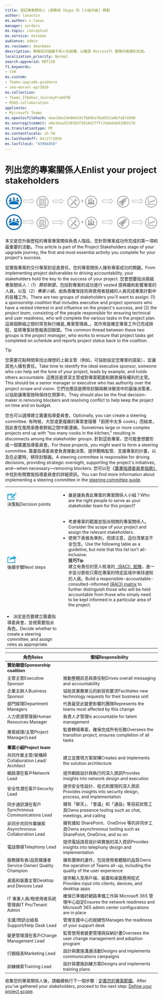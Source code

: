 ```yaml
---
title: 登記專案關係人 |商務用 Skype 的 [小組升級] 規劃
author: lanachin
ms.author: v-lanac
manager: serdars
ms.topic: conceptual
ms.service: msteams
audience: admin
ms.reviewer: dearbeen
description: 瞭解如何組織干係人的結構，以確保 Microsoft 團隊升級順利完成。
localization_priority: Normal
search.appverid: MET150
f1.keywords:
- CSH
ms.custom:
- Teams-upgrade-guidance
- seo-marvel-apr2020
ms.collection:
- Teams_ITAdmin_JourneyFromSfB
- M365-collaboration
appliesto:
- Microsoft Teams
ms.openlocfilehash: 4aecbbe19e004191f6605af0a0552a0b7a87e998
ms.sourcegitcommit: a9e16aa3539103f3618427ffc7ebbda6919b5176
ms.translationtype: MT
ms.contentlocale: zh-TW
ms.lasthandoff: 04/27/2020
ms.locfileid: "43904458"
---
```

# <a name="enlist-your-project-stakeholders"></a><span data-ttu-id="e5726-103">列出您的專案關係人</span><span class="sxs-lookup"><span data-stu-id="e5726-103">Enlist your project stakeholders</span></span>

<span data-ttu-id="e5726-104">![顯示升級歷程之風險承擔者狀態的圖例](media/upgrade-banner-stakeholders.png "升級歷程階段，重點是收集您的專案干係人小組")</span><span class="sxs-lookup"><span data-stu-id="e5726-104">![Illustration showing the stakeholder state of the upgrade journey](media/upgrade-banner-stakeholders.png "Stages of the upgrade journey, with emphasis on gathering your team of project stakeholders")</span></span>

<span data-ttu-id="e5726-105">本文是您升級歷程的專案專案關係負責人階段，您針對專案成功所完成的第一項和最重要的活動。</span><span class="sxs-lookup"><span data-stu-id="e5726-105">This article is part of the Project Stakeholders stage of your upgrade journey, the first and most essential activity you complete for your project's success.</span></span>

<span data-ttu-id="e5726-106">從實施專案的交付專案到促進責任，您的專案關係人擁有專案成功的關鍵。</span><span class="sxs-lookup"><span data-stu-id="e5726-106">From implementing project deliverables to driving accountability, your stakeholders hold the key to the success of your project.</span></span> <span data-ttu-id="e5726-107">您會想要指派兩組專案關係人：（1）_贊助聯盟_，包括對專案的成功進行 vested 感興趣和影響專案的人員，以及（2）_專案小組_，由負責確保技術與使用者就緒的人員完成專案計劃中的各種工作。</span><span class="sxs-lookup"><span data-stu-id="e5726-107">There are two groups of stakeholders you'll want to assign: (1) a _sponsorship coalition_ that includes executive and project sponsors who have a vested interest in and influence on the project's success, and (2) the _project team_, consisting of the people responsible for ensuring technical and user readiness, who will complete the various tasks in the project plan.</span></span> <span data-ttu-id="e5726-108">這兩個群組之間的常見執行緒是_專案管理員_，其作用是確定專案工作已完成排程，並將專案狀態報表回聯盟。</span><span class="sxs-lookup"><span data-stu-id="e5726-108">The common thread between these two groups is the _project manager_, who works to ensure that project tasks get completed on schedule and reports project status back to the coalition.</span></span>

> [!Tip]
> <span data-ttu-id="e5726-109">您需要花點時間來找出理想的上級主管（例如，可協助設定您專案的語氣），並讓其他人擁有責任。</span><span class="sxs-lookup"><span data-stu-id="e5726-109">Take time to identify the ideal executive sponsor, someone who can help set the tone of your project, leads by example, and holds others accountable.</span></span> <span data-ttu-id="e5726-110">這應該是資深主管或對專案範圍和願景擁有權利的主管。</span><span class="sxs-lookup"><span data-stu-id="e5726-110">This should be a senior manager or executive who has authority over the project scope and vision.</span></span> <span data-ttu-id="e5726-111">它們也應該是移除封鎖與解決衝突中的最後決策者，以協助讓專案按時保持在預算中。</span><span class="sxs-lookup"><span data-stu-id="e5726-111">They should also be the final decision-maker in removing blockers and resolving conflict to help keep the project on time and on budget.</span></span>

<span data-ttu-id="e5726-112">您也可以選擇建立籌畫指導委員會。</span><span class="sxs-lookup"><span data-stu-id="e5726-112">Optionally, you can create a steering committee.</span></span> <span data-ttu-id="e5726-113">有時候，大型或更複雜的專案會隨著「廚房中太多 cooks」而結束，因此會在風險承擔者群組之間中斷連線。</span><span class="sxs-lookup"><span data-stu-id="e5726-113">Sometimes large or more complex projects end up with "too many cooks in the kitchen," resulting in disconnects among the stakeholder groups.</span></span> <span data-ttu-id="e5726-114">針對這些專案，您可能會想要形成一個籌畫指導委員會。</span><span class="sxs-lookup"><span data-stu-id="e5726-114">For these projects, you might want to form a steering committee.</span></span> <span data-ttu-id="e5726-115">籌畫指導委員會負責推動決策、提供戰略監管、支援專案的計畫，以及在必要時，移除封鎖器。</span><span class="sxs-lookup"><span data-stu-id="e5726-115">A steering committee is responsible for driving decisions, providing strategic oversight, supporting the project's initiatives, and—when necessary—removing blockers.</span></span> <span data-ttu-id="e5726-116">您可以在《[籌畫指導委員會指南》](https://aka.ms/SteeringCommittee)中找到有關實施指導委員會的詳細資訊。</span><span class="sxs-lookup"><span data-stu-id="e5726-116">You can find more information about implementing a steering committee in the [steering committee guide](https://aka.ms/SteeringCommittee).</span></span>

| | |
|---|---|
| ![描繪決策點的圖示](media/audio_conferencing_image7.png) <br/><span data-ttu-id="e5726-118">決策點</span><span class="sxs-lookup"><span data-stu-id="e5726-118">Decision points</span></span> | <ul><li><span data-ttu-id="e5726-119">誰是誰負責此專案的專案關係人小組？</span><span class="sxs-lookup"><span data-stu-id="e5726-119">Who are the right people to serve as your stakeholder team for this project?</span></span></li></ul> |
| ![描繪後續步驟的圖示](media/audio_conferencing_image9.png)<br/><span data-ttu-id="e5726-121">後續步驟</span><span class="sxs-lookup"><span data-stu-id="e5726-121">Next steps</span></span> | <ul><li><span data-ttu-id="e5726-122">考慮專案的範圍並指派相關的專案關係人。</span><span class="sxs-lookup"><span data-stu-id="e5726-122">Consider the scope of your project and assign the relevant stakeholders.</span></span></li><li><span data-ttu-id="e5726-123">使用下表做為準則，但請注意，這份清單並不全包含。</span><span class="sxs-lookup"><span data-stu-id="e5726-123">Use the following table as a guideline, but note that this list isn't all-inclusive.</span></span><br><span data-ttu-id="e5726-124"><strong>技巧</strong></span><span class="sxs-lookup"><span data-stu-id="e5726-124"><strong>Tip</strong></span></span><br><span data-ttu-id="e5726-125">建立有責任的受人核准的[（RACI）矩陣](https://en.wikipedia.org/wiki/Responsibility_assignment_matrix)，進一步區分那些只需在專案的特定區域中保持通知的人員。</span><span class="sxs-lookup"><span data-stu-id="e5726-125">Build a responsible-accountable-consulted-informed [(RACI) matrix](https://en.wikipedia.org/wiki/Responsibility_assignment_matrix) to further distinguish those who will be held accountable from those who simply need to be kept informed in a particular area of the project.</span></span></li> |
| <li><span data-ttu-id="e5726-126">決定是否要建立籌畫指導委員會，並視需要指派角色。</span><span class="sxs-lookup"><span data-stu-id="e5726-126">Decide whether to create a steering committee, and assign roles as appropriate.</span></span></li></ul> | |

| <span data-ttu-id="e5726-127">角色</span><span class="sxs-lookup"><span data-stu-id="e5726-127">Roles</span></span> | <span data-ttu-id="e5726-128">領域</span><span class="sxs-lookup"><span data-stu-id="e5726-128">Responsibility</span></span> |
|---|---|
| <span data-ttu-id="e5726-129">**贊助聯盟**</span><span class="sxs-lookup"><span data-stu-id="e5726-129">**Sponsorship coalition**</span></span> | |
| <span data-ttu-id="e5726-130">主管主管</span><span class="sxs-lookup"><span data-stu-id="e5726-130">Executive Sponsor</span></span> | <span data-ttu-id="e5726-131">推動整體訊息與責任制</span><span class="sxs-lookup"><span data-stu-id="e5726-131">Drives overall messaging and accountability</span></span> |
| <span data-ttu-id="e5726-132">企業主辦人</span><span class="sxs-lookup"><span data-stu-id="e5726-132">Business Sponsor</span></span> | <span data-ttu-id="e5726-133">協助其業務單元的新技術要求</span><span class="sxs-lookup"><span data-stu-id="e5726-133">Facilitates new technology requests for their business unit</span></span> |
| <span data-ttu-id="e5726-134">部門經理</span><span class="sxs-lookup"><span data-stu-id="e5726-134">Department Managers</span></span> | <span data-ttu-id="e5726-135">代表最受此變更影響的團隊</span><span class="sxs-lookup"><span data-stu-id="e5726-135">Represents the teams most affected by this change</span></span> |
| <span data-ttu-id="e5726-136">人力資源管理員</span><span class="sxs-lookup"><span data-stu-id="e5726-136">Human Resources Manager</span></span> | <span data-ttu-id="e5726-137">負責人才管理</span><span class="sxs-lookup"><span data-stu-id="e5726-137">Is accountable for talent management</span></span> |
| <span data-ttu-id="e5726-138">專案經理/主管</span><span class="sxs-lookup"><span data-stu-id="e5726-138">Project Manager/Lead</span></span> | <span data-ttu-id="e5726-139">監督轉場專案，確保完成所有任務</span><span class="sxs-lookup"><span data-stu-id="e5726-139">Oversees the transition project, ensures completion of all tasks</span></span> |
| <span data-ttu-id="e5726-140">**專案小組**</span><span class="sxs-lookup"><span data-stu-id="e5726-140">**Project team**</span></span> | |
| <span data-ttu-id="e5726-141">共同作業主管/架構師</span><span class="sxs-lookup"><span data-stu-id="e5726-141">Collaboration Lead/ Architect</span></span> | <span data-ttu-id="e5726-142">建立並實現方案架構</span><span class="sxs-lookup"><span data-stu-id="e5726-142">Creates and implements the solution architecture</span></span> |
| <span data-ttu-id="e5726-143">網路潛在客戶</span><span class="sxs-lookup"><span data-stu-id="e5726-143">Network Lead</span></span> | <span data-ttu-id="e5726-144">提供網路設計與執行的深入資訊</span><span class="sxs-lookup"><span data-stu-id="e5726-144">Provides insights into network design and execution</span></span> |
| <span data-ttu-id="e5726-145">安全性潛在客戶</span><span class="sxs-lookup"><span data-stu-id="e5726-145">Security Lead</span></span> | <span data-ttu-id="e5726-146">提供安全性設計、程式和實現的深入資訊</span><span class="sxs-lookup"><span data-stu-id="e5726-146">Provides insights into security design, process, and implementation</span></span> |
| <span data-ttu-id="e5726-147">同步通訊潛在客戶</span><span class="sxs-lookup"><span data-stu-id="e5726-147">Synchronous Communications Lead</span></span> | <span data-ttu-id="e5726-148">擁有「聊天」、「會議」和「通話」等目前狀態工具</span><span class="sxs-lookup"><span data-stu-id="e5726-148">Owns presence tooling such as chat, meetings, and calling</span></span> |
| <span data-ttu-id="e5726-149">非同步共同作業線索</span><span class="sxs-lookup"><span data-stu-id="e5726-149">Asynchronous Collaboration Lead</span></span> | <span data-ttu-id="e5726-150">擁有諸如 SharePoint、OneDrive 等的非同步工具</span><span class="sxs-lookup"><span data-stu-id="e5726-150">Owns asynchronous tooling such as SharePoint, OneDrive, and so on</span></span> |
| <span data-ttu-id="e5726-151">電話領導</span><span class="sxs-lookup"><span data-stu-id="e5726-151">Telephony Lead</span></span> | <span data-ttu-id="e5726-152">提供電話語音設計與實施的深入資訊</span><span class="sxs-lookup"><span data-stu-id="e5726-152">Provides insights into telephony design and implementation</span></span> |
| <span data-ttu-id="e5726-153">服務擁有者/品質擁護者</span><span class="sxs-lookup"><span data-stu-id="e5726-153">Service Owner/ Quality Champion</span></span> | <span data-ttu-id="e5726-154">擁有團隊的運作，包括使用者體驗的品質</span><span class="sxs-lookup"><span data-stu-id="e5726-154">Owns the operation of Teams all-up, including the quality of the user experience</span></span> |
| <span data-ttu-id="e5726-155">桌面和裝置主管</span><span class="sxs-lookup"><span data-stu-id="e5726-155">Desktop and Devices Lead</span></span> | <span data-ttu-id="e5726-156">提供輸入至用戶端、裝置和桌面應用程式</span><span class="sxs-lookup"><span data-stu-id="e5726-156">Provides input into clients, devices, and desktop apps</span></span> |
| <span data-ttu-id="e5726-157">IT 專業人員/租使用者系統管理員</span><span class="sxs-lookup"><span data-stu-id="e5726-157">IT Pro/Tenant Admin</span></span> | <span data-ttu-id="e5726-158">確保已準備好網路準備工作與 Microsoft 365 管理中心設定</span><span class="sxs-lookup"><span data-stu-id="e5726-158">Ensures the network readiness and Microsoft 365 admin center configurations are in place</span></span> |
| <span data-ttu-id="e5726-159">支援/問訊台組長</span><span class="sxs-lookup"><span data-stu-id="e5726-159">Support/Help Desk Lead</span></span> | <span data-ttu-id="e5726-160">管理支援中心的就緒性</span><span class="sxs-lookup"><span data-stu-id="e5726-160">Manages the readiness of your support desk</span></span> |
| <span data-ttu-id="e5726-161">變更管理潛在客戶</span><span class="sxs-lookup"><span data-stu-id="e5726-161">Change Management Lead</span></span> | <span data-ttu-id="e5726-162">監管使用者變更管理與採納計畫</span><span class="sxs-lookup"><span data-stu-id="e5726-162">Oversees the user change management and adoption program</span></span> |
| <span data-ttu-id="e5726-163">行銷組長</span><span class="sxs-lookup"><span data-stu-id="e5726-163">Marketing Lead</span></span> | <span data-ttu-id="e5726-164">設計與實施溝通活動</span><span class="sxs-lookup"><span data-stu-id="e5726-164">Designs and implements communications campaigns</span></span> |
| <span data-ttu-id="e5726-165">訓練線索</span><span class="sxs-lookup"><span data-stu-id="e5726-165">Training Lead</span></span> | <span data-ttu-id="e5726-166">設計與實施訓練方案</span><span class="sxs-lookup"><span data-stu-id="e5726-166">Designs and implements training plans</span></span> |

<span data-ttu-id="e5726-167">收集您的專案關係人後，請繼續執行下一個步驟：[定義您的專案範圍](https://aka.ms/SkypetoTeams-Scope)。</span><span class="sxs-lookup"><span data-stu-id="e5726-167">After you've gathered your stakeholders, proceed to the next step: [Define your project scope](https://aka.ms/SkypetoTeams-Scope).</span></span>
